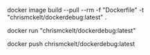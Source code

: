 docker image build --pull --rm -f "Dockerfile" -t "chrismckelt/dockerdebug:latest" .

docker run "chrismckelt/dockerdebug:latest" 

docker push chrismckelt/dockerdebug:latest